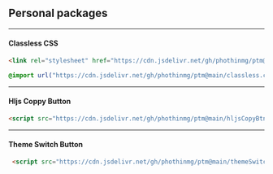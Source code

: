 ## Personal packages

---

#### Classless CSS

```html
<link rel="stylesheet" href="https://cdn.jsdelivr.net/gh/phothinmg/ptm@main/classless.css">
```
```css
@import url("https://cdn.jsdelivr.net/gh/phothinmg/ptm@main/classless.css");
```

---

#### Hljs Coppy Button 

```html
<script src="https://cdn.jsdelivr.net/gh/phothinmg/ptm@main/hljsCopyBtn.js"></script>
```

---

#### Theme Switch Button

```html
 <script src="https://cdn.jsdelivr.net/gh/phothinmg/ptm@main/themeSwitch.js"></script>
```
